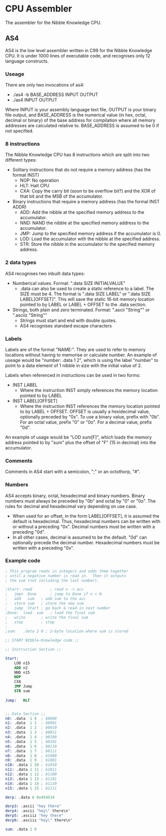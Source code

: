 CPU Assembler
===
The assembler for the Nibble Knowledge CPU.

AS4
---

AS4 is the low level assembler written in C99 for the Nibble Knowledge CPU. It is under 1000 lines of executable code, and recognises only 12 language constructs.

### Useage ###
There are only two invocations of as4:
* ./as4 -b BASE_ADDRESS INPUT OUTPUT
* ./as4 INPUT OUTPUT

Where INPUT is your assembly language text file, OUTPUT is your binary file output, and BASE_ADDRESS is the numerical value (in hex, octal, decimal or binary) of the base address for compilation where all memory addresses are calculated relative to. BASE_ADDRESS is assumed to be 0 if not specified.

### 8 instructions ###
The Nibble Knowledge CPU has 8 instructions which are split into two different types:
* Solitary instructions that do not require a memory address (has the format INST)
	* NOP: No operation
	* HLT: Halt CPU
	* CXA: Copy the carry bit (soon to be overflow bit?) and the XOR of that bit and the MSB of the accumulator.
* Binary instructions that require a memory address (has the formal INST ADDR)
	* ADD: Add the nibble at the specified memory address to the accumulator.
	* NND: NAND the nibble at the specified memory address to the accumulator.
	* JMP: Jump to the specified memory address if the accumulator is 0.
	* LOD: Load the accumulator with the nibble at the specified address.
	* STR: Store the nibble in the accumulator to the specified memory address.

### 2 data types ###
AS4 recognises two inbuilt data types:
* Numberical values. Format: ".data SIZE INITIALVALUE"
	* .data can also be used to create a static reference to a label. The SIZE must be 4. The format is ".data SIZE LABEL" or ".data SIZE LABEL[OFFSET]". This will save the static 16-bit memory location pointed to by LABEL or LABEL + OFFSET to the .data section.
* Strings, both plain and zero terminated. Format: ".ascii "String"" or ".asciiz "String""
	* Strings must start and end with double quotes.
	* AS4 recognises standard escape characters

### Labels ###
Labels are of the format "NAME:". They are used to refer to memory locations without having to memorise or calculate number.
An example of useage would be "number: .data 1 2", which is using the label "number" to point to a data element of 1 nibble in size with the initial value of 2.

Labels when referenced in instructions can be used in two forms:
* INST LABEL
	* Where the instruction INST simply references the memory location pointed to by LABEL
* INST LABEL[OFFSET]
	* Where the instruction INST references the memory location pointed to by LABEL + OFFSET. OFFSET is usually a hexidecimal value, optionally preceded by "0x". To use a binary value, prefix with "0b". For an octal value, prefix "0" or "0o". For a decimal value, prefix "0d".

An example of usage would be "LOD sum[F]", which loads the memory address pointed to by "sum" plus the offset of "F" (15 in decimal) into the accumulator.

### Comments ###
Comments in AS4 start with a semicolon, ";" or an octothorp, "#".

### Numbers ###
AS4 accepts binary, octal, hexadecimal and binary numbers. Binary numbers must always be preceded by "0b" and octal by "0" or "0o". The rules for decimal and hexadecimal vary depending on use case.
* When used for an offset, in the form LABEL[OFFSET], it is assumed the default is hexadecimal. Thus, hexadecimal numbers can be written with or without a preceding "0x". Decimal numbers must be written with a preceding "0d".
* In all other cases, decimal is assumed to be the default. "0d" can optionally precede the decimal number. Hexadecimal numbers must be written with a preceding "0x".

### Example code ###
```nasm
; This program reads in integers and adds them together
; until a negative number is read in.  Then it outputs
; the sum (not including the last number).

;Start:	read		; read n -> acc
;	jmpn  Done  	; jump to Done if n < 0.
;	add   sum  	; add sum to the acc
;	store sum 	; store the new sum
;	jump  Start	; go back & read in next number
;Done:	load  sum 	; load the final sum
;	write 		; write the final sum
;	stop  		; stop
;
;sum:	.data 2 0 ; 2-byte location where sum is stored

;; START NIbble-Knowledge code ;;

;; Instruction Section ;;

Start: 
	LOD n15
	ADD n2
	NND n15
	NOP
	CXA 
	JMP Jump
	STR sum
	
Jump:	HLT 


;; Data Section ;;
n0: .data  1 0  ; b0000
n1: .data  1 1  ; b0001
n2: .data  1 2  ; b0010
n3: .data  1 3  ; b0011
n4: .data  1 4  ; b0100
n5: .data  1 5  ; b0101
n6: .data  1 6  ; b0110
n7: .data  1 7  ; b0111
n8: .data  1 8  ; b1000
n9: .data  1 9  ; b1001
n10: .data 1 10 ; b1010
n11: .data 1 11 ; b1011
n12: .data 1 12 ; b1100
n13: .data 1 13 ; b1101
n14: .data 1 14 ; b1110
n15: .data 1 15 ; b1111

derp: .data 6 0x454534

derp3: .ascii "hey there"
derp4: .ascii "hey\" there\n"
derp5: .asciiz "hey there"
derp6: .asciiz "hey\" there\n"

sum: .data 1 0
```
